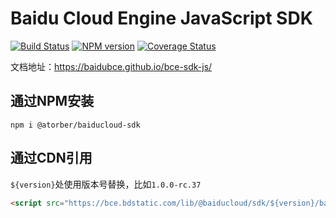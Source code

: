 Baidu Cloud Engine JavaScript SDK
====

[![Build Status](https://travis-ci.org/baidubce/bce-sdk-js.svg?branch=master)](https://travis-ci.org/baidubce/bce-sdk-js)
[![NPM version](https://img.shields.io/npm/v/@baiducloud/sdk.svg?style=flat)](https://www.npmjs.com/package/@baiducloud/sdk)
[![Coverage Status](https://coveralls.io/repos/github/baidubce/bce-sdk-js/badge.svg?branch=master)](https://coveralls.io/github/baidubce/bce-sdk-js?branch=master)


文档地址：<https://baidubce.github.io/bce-sdk-js/>

## 通过NPM安装
```shell
npm i @atorber/baiducloud-sdk

```

## 通过CDN引用

`${version}`处使用版本号替换，比如`1.0.0-rc.37`


```html
<script src="https://bce.bdstatic.com/lib/@baiducloud/sdk/${version}/baidubce-sdk.bundle.min.js" ></script>
```
